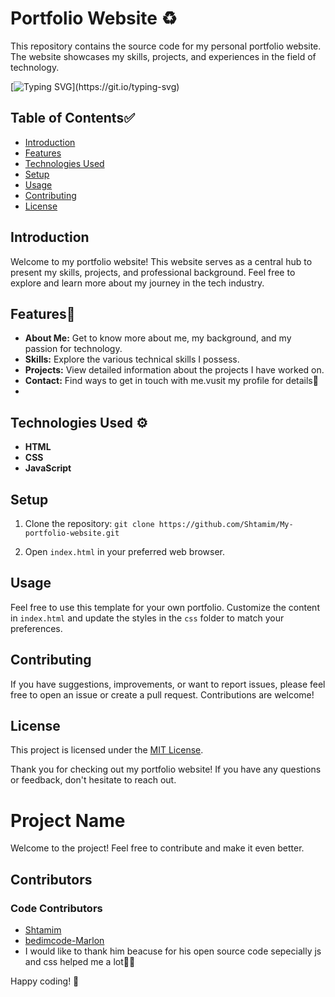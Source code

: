 # Portfolio Website ♻️

This repository contains the source code for my personal portfolio website. The website showcases my skills, projects, and experiences in the field of technology.

[![Typing SVG](https://readme-typing-svg.demolab.com?font=Fira+Code&pause=1000&width=435&lines=PORTFOLiO+WEBSITE+;)](https://git.io/typing-svg)


## Table of Contents✅

- [Introduction](#introduction)
- [Features](#features)
- [Technologies Used](#technologies-used)
- [Setup](#setup)
- [Usage](#usage)
- [Contributing](#contributing)
- [License](#license)

## Introduction

Welcome to my portfolio website! This website serves as a central hub to present my skills, projects, and professional background. Feel free to explore and learn more about my journey in the tech industry.

## Features🔰

- **About Me:** Get to know more about me, my background, and my passion for technology.
- **Skills:** Explore the various technical skills I possess.
- **Projects:** View detailed information about the projects I have worked on.
- **Contact:** Find ways to get in touch with me.vusit my profile for details🥷
- 

## Technologies Used ⚙️

- **HTML**
- **CSS**
- **JavaScript**
## Setup

1. Clone the repository:
                                ``git clone https://github.com/Shtamim/My-portfolio-website.git ``

2. Open `index.html` in your preferred web browser.

## Usage

Feel free to use this template for your own portfolio. Customize the content in `index.html` and update the styles in the `css` folder to match your preferences.

## Contributing

If you have suggestions, improvements, or want to report issues, please feel free to open an issue or create a pull request. Contributions are welcome!

## License

This project is licensed under the [MIT License](LICENSE).

Thank you for checking out my portfolio website! If you have any questions or feedback, don't hesitate to reach out.

# Project Name

Welcome to the project! Feel free to contribute and make it even better.

## Contributors

### Code Contributors
- [Shtamim](https://github.com/Shtamim)
- [bedimcode-Marlon](https://github.com/bedimcode)
- I would like to thank him beacuse for his open source code sepecially js and css helped me a lot💖⚓

Happy coding! 🚀
